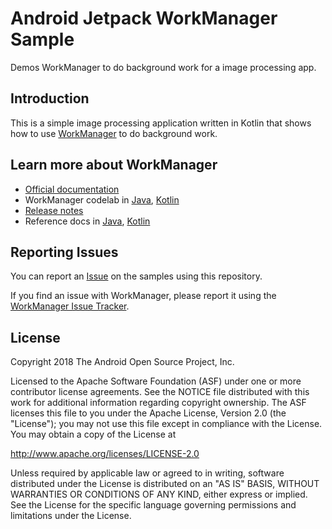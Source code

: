 # Android Jetpack WorkManager Sample
Demos WorkManager to do background work for a image processing app.

## Introduction
This is a simple image processing application written in Kotlin that shows how to use [WorkManager](https://developer.android.com/topic/libraries/architecture/workmanager/) to do background work.

## Learn more about WorkManager

* [Official documentation](https://developer.android.com/topic/libraries/architecture/workmanager/)
* WorkManager codelab  in [Java](https://codelabs.developers.google.com/codelabs/android-workmanager/), 
  [Kotlin](https://codelabs.developers.google.com/codelabs/android-workmanager-kt/)
* [Release notes](https://developer.android.com/jetpack/androidx/releases/work)
* Reference docs in [Java](https://developer.android.com/reference/androidx/work/package-summary), 
  [Kotlin](https://developer.android.com/reference/kotlin/androidx/work/package-summary)

## Reporting Issues

You can report an [Issue](https://github.com/googlesamples/android-architecture-components/issues) on the samples using this repository.

If you find an issue with WorkManager, please report it using the [WorkManager Issue Tracker](https://issuetracker.google.com/issues/new?component=409906&template=1094197).


## License
Copyright 2018 The Android Open Source Project, Inc.

Licensed to the Apache Software Foundation (ASF) under one or more contributor license agreements. See the NOTICE file distributed with this work for additional information regarding copyright ownership. The ASF licenses this file to you under the Apache License, Version 2.0 (the "License"); you may not use this file except in compliance with the License. You may obtain a copy of the License at

http://www.apache.org/licenses/LICENSE-2.0

Unless required by applicable law or agreed to in writing, software distributed under the License is distributed on an "AS IS" BASIS, WITHOUT WARRANTIES OR CONDITIONS OF ANY KIND, either express or implied. See the License for the specific language governing permissions and limitations under the License.
